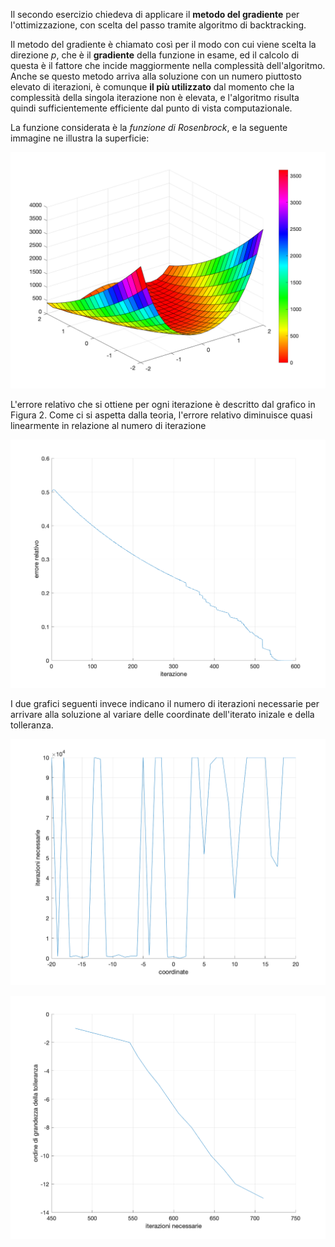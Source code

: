 
Il secondo esercizio chiedeva di applicare il **metodo del gradiente** per l'ottimizzazione, con scelta del passo tramite algoritmo di backtracking.

Il metodo del gradiente è chiamato così per il modo con cui viene scelta la direzione *p*, che è il **gradiente** della funzione in esame, ed il calcolo di questa è il fattore che incide maggiormente nella complessità dell'algoritmo.
Anche se questo metodo arriva alla soluzione con un numero piuttosto elevato di iterazioni, è comunque **il più utilizzato** dal momento che la complessità della singola iterazione non è elevata, e l'algoritmo risulta quindi sufficientemente efficiente dal punto di vista computazionale.

La funzione considerata è la *funzione di Rosenbrock*, e la seguente immagine ne illustra la superficie:

![Superficie della funzione di Rosenbrock nell'intervallo (-2, 2)](descentgradient_surface.png)

L'errore relativo che si ottiene per ogni iterazione è descritto dal grafico in Figura 2. Come ci si aspetta dalla teoria, l'errore relativo diminuisce quasi linearmente in relazione al numero di iterazione

![Errore relativo per iterazione](gradientdescent_err.png)

I due grafici seguenti invece indicano il numero di iterazioni necessarie per arrivare alla soluzione al variare delle coordinate dell'iterato inizale e della tolleranza.

![Numero di iterazioni necessarie al variare dell'iterato iniziale](gradientdescent_iter_coords.png)

![Numero di iterazioni necessarie al variare della tolleranza](gradientdescent_iter_tol.png)
